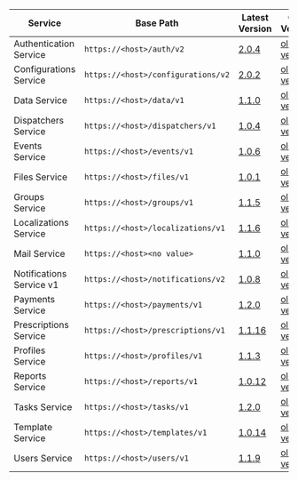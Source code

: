 | Service | Base Path | Latest Version | Older Versions |
| ----| ---- | ---- | ---- |
| Authentication Service | `https://<host>/auth/v2` | [2.0.4](https://swagger.extrahorizon.com/swagger-ui/index.html?url=https://swagger.extrahorizon.com/auth-service/2.0.4/openapi.yaml) | [older versions](https://swagger.extrahorizon.com/listing/?service=auth-service) |
| Configurations Service | `https://<host>/configurations/v2` | [2.0.2](https://swagger.extrahorizon.com/swagger-ui/index.html?url=https://swagger.extrahorizon.com/configurations-service/2.0.2/openapi.yaml) | [older versions](https://swagger.extrahorizon.com/listing/?service=configurations-service) |
| Data Service | `https://<host>/data/v1` | [1.1.0](https://swagger.extrahorizon.com/swagger-ui/index.html?url=https://swagger.extrahorizon.com/data-service/1.1.0/openapi.yaml) | [older versions](https://swagger.extrahorizon.com/listing/?service=data-service) |
| Dispatchers Service | `https://<host>/dispatchers/v1` | [1.0.4](https://swagger.extrahorizon.com/swagger-ui/index.html?url=https://swagger.extrahorizon.com/dispatchers-service/1.0.4/openapi.yaml) | [older versions](https://swagger.extrahorizon.com/listing/?service=dispatchers-service) |
| Events Service | `https://<host>/events/v1` | [1.0.6](https://swagger.extrahorizon.com/swagger-ui/index.html?url=https://swagger.extrahorizon.com/events-service/1.0.6/openapi.yaml) | [older versions](https://swagger.extrahorizon.com/listing/?service=events-service) |
| Files Service | `https://<host>/files/v1` | [1.0.1](https://swagger.extrahorizon.com/swagger-ui/index.html?url=https://swagger.extrahorizon.com/files-service/1.0.1/openapi.yaml) | [older versions](https://swagger.extrahorizon.com/listing/?service=files-service) |
| Groups Service | `https://<host>/groups/v1` | [1.1.5](https://swagger.extrahorizon.com/swagger-ui/index.html?url=https://swagger.extrahorizon.com/groups-service/1.1.5/openapi.yaml) | [older versions](https://swagger.extrahorizon.com/listing/?service=groups-service) |
| Localizations Service | `https://<host>/localizations/v1` | [1.1.6](https://swagger.extrahorizon.com/swagger-ui/index.html?url=https://swagger.extrahorizon.com/localizations-service/1.1.6/openapi.yaml) | [older versions](https://swagger.extrahorizon.com/listing/?service=localizations-service) |
| Mail Service | `https://<host><no value>` | [1.1.0](https://swagger.extrahorizon.com/swagger-ui/index.html?url=https://swagger.extrahorizon.com/mail-service/1.1.0/openapi.yaml) | [older versions](https://swagger.extrahorizon.com/listing/?service=mail-service) |
| Notifications Service v1 | `https://<host>/notifications/v2` | [1.0.8](https://swagger.extrahorizon.com/swagger-ui/index.html?url=https://swagger.extrahorizon.com/notifications-service/1.0.8/openapi.yaml) | [older versions](https://swagger.extrahorizon.com/listing/?service=notifications-service) |
| Payments Service | `https://<host>/payments/v1` | [1.2.0](https://swagger.extrahorizon.com/swagger-ui/index.html?url=https://swagger.extrahorizon.com/payments-service/1.2.0/openapi.yaml) | [older versions](https://swagger.extrahorizon.com/listing/?service=payments-service) |
| Prescriptions Service | `https://<host>/prescriptions/v1` | [1.1.16](https://swagger.extrahorizon.com/swagger-ui/index.html?url=https://swagger.extrahorizon.com/prescriptions-service/1.1.16/openapi.yaml) | [older versions](https://swagger.extrahorizon.com/listing/?service=prescriptions-service) |
| Profiles Service | `https://<host>/profiles/v1` | [1.1.3](https://swagger.extrahorizon.com/swagger-ui/index.html?url=https://swagger.extrahorizon.com/profiles-service/1.1.3/openapi.yaml) | [older versions](https://swagger.extrahorizon.com/listing/?service=profiles-service) |
| Reports Service | `https://<host>/reports/v1` | [1.0.12](https://swagger.extrahorizon.com/swagger-ui/index.html?url=https://swagger.extrahorizon.com/reports-service/1.0.12/openapi.yaml) | [older versions](https://swagger.extrahorizon.com/listing/?service=reports-service) |
| Tasks Service | `https://<host>/tasks/v1` | [1.2.0](https://swagger.extrahorizon.com/swagger-ui/index.html?url=https://swagger.extrahorizon.com/tasks-service/1.2.0/openapi.yaml) | [older versions](https://swagger.extrahorizon.com/listing/?service=tasks-service) |
| Template Service | `https://<host>/templates/v1` | [1.0.14](https://swagger.extrahorizon.com/swagger-ui/index.html?url=https://swagger.extrahorizon.com/templates-service/1.0.14/openapi.yaml) | [older versions](https://swagger.extrahorizon.com/listing/?service=templates-service) |
| Users Service | `https://<host>/users/v1` | [1.1.9](https://swagger.extrahorizon.com/swagger-ui/index.html?url=https://swagger.extrahorizon.com/users-service/1.1.9/openapi.yaml) | [older versions](https://swagger.extrahorizon.com/listing/?service=users-service) |
